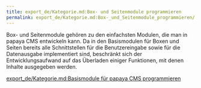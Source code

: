 ```yaml
---
title: export_de/Kategorie.md:Box- und Seitenmodule programmieren
permalink: export_de/Kategorie.md:Box-_und_Seitenmodule_programmieren/
---
```


Box- und Seitenmodule gehören zu den einfachsten Modulen, die man in papaya CMS entwickeln kann. Da in den Basismodulen für Boxen und Seiten bereits alle Schnittstellen für die Benutzereingabe sowie für die Datenausgabe implementiert sind, beschränkt sich der Entwicklungsaufwand auf das Überladen einiger Funktionen, mit denen Inhalte ausgegeben werden.

[export_de/Kategorie.md:Basismodule für papaya CMS programmieren](export_de/Kategorie.md:Basismodule_für_papaya_CMS_programmieren )